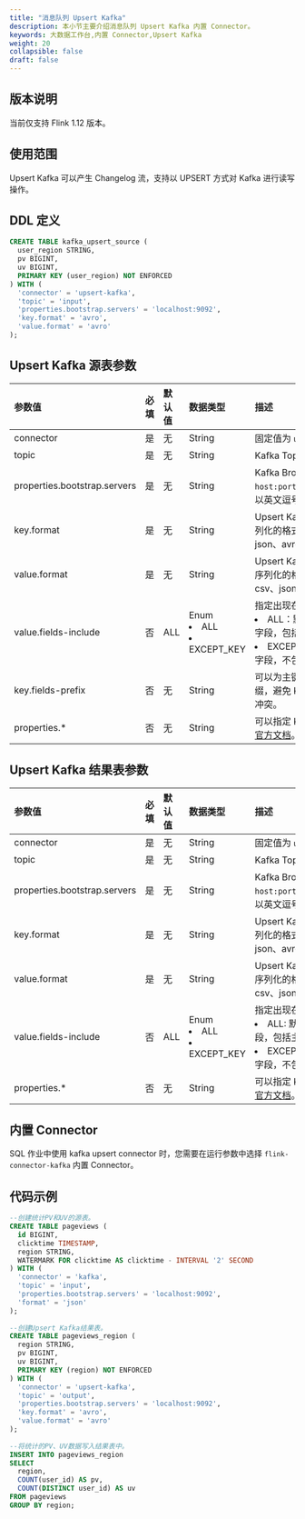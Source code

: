 ```yaml
---
title: "消息队列 Upsert Kafka"
description: 本小节主要介绍消息队列 Upsert Kafka 内置 Connector。 
keywords: 大数据工作台,内置 Connector,Upsert Kafka
weight: 20
collapsible: false
draft: false
---
```




## 版本说明

当前仅支持 Flink 1.12 版本。

## 使用范围

Upsert Kafka 可以产生 Changelog 流，支持以 UPSERT 方式对 Kafka 进行读写操作。

## DDL 定义

```sql
CREATE TABLE kafka_upsert_source (
  user_region STRING,
  pv BIGINT,
  uv BIGINT,
  PRIMARY KEY (user_region) NOT ENFORCED
) WITH (
  'connector' = 'upsert-kafka',
  'topic' = 'input',
  'properties.bootstrap.servers' = 'localhost:9092',
  'key.format' = 'avro',
  'value.format' = 'avro'
);
```

## Upsert Kafka 源表参数

| 参数值                       | 必填 | 默认值 | 数据类型                   | 描述                                                         |
| :--------------------------- | :--- | :----- | :------------------------- | :----------------------------------------------------------- |
| connector                    | 是   | 无     | String                     | 固定值为 `upsert-kafka`。                                    |
| topic                        | 是   | 无     | String                     | Kafka Topic 名称。                                           |
| properties.bootstrap.servers | 是   | 无     | String                     | Kafka Broker 地址，格式为 `host:port,host:port,host:port`，以英文逗号分割。 |
| key.format                   | 是   | 无     | String                     | Upsert Kafka 消息中 Key 部分反序列化的格式，支持如下格式：csv、json、avro。 |
| value.format                 | 是   | 无     | String                     | Upsert Kafka 消息中 Value 部分返序列化的格式，支持如下格式：csv、json、avro。 |
| value.fields-include         | 否   | ALL    | Enum<li>ALL <li>EXCEPT_KEY | 指定出现在Value中的字段。<li>ALL：默认值，Schema中所有字段，包括主键字段。<li>EXCEPT_KEY：Schema 中所有字段，不包括主键字段。 |
| key.fields-prefix            | 否   | 无     | String                     | 可以为主键的所有字段定义一个前缀，避免 Key 与 Value 字段的名字冲突。 |
| properties.*                 | 否   | 无     | String                     | 可以指定 Kafka 的参数，具体参考[官方文档]( https://kafka.apache.org/documentation/#configuration)。 |

## Upsert Kafka 结果表参数

| 参数值                       | 必填 | 默认值 | 数据类型                   | 描述                                                         |
| :--------------------------- | :--- | :----- | :------------------------- | :----------------------------------------------------------- |
| connector                    | 是   | 无     | String                     | 固定值为 `upsert-kafka`。                                    |
| topic                        | 是   | 无     | String                     | Kafka Topic 名称。                                           |
| properties.bootstrap.servers | 是   | 无     | String                     | Kafka Broker 地址，格式为`host:port,host:port,host:port`，以英文逗号分割。 |
| key.format                   | 是   | 无     | String                     | Upsert Kafka 消息中 Key 部分反序列化的格式，支持如下格式：csv、json、avro。 |
| value.format                 | 是   | 无     | String                     | Upsert Kafka 消息中 Value 部分返序列化的格式，支持如下格式：csv、json、avro。 |
| value.fields-include         | 否   | ALL    | Enum<li>ALL <li>EXCEPT_KEY | 指定出现在 Value 中的字段。<li>ALL: 默认值，Schema中所有字段，包括主键字段。<li>EXCEPT_KEY：Schema 中所有字段，不包括主键字段。 |
| properties.*                 | 否   | 无     | String                     | 可以指定 Kafka 的参数，具体参考[官方文档](https://kafka.apache.org/documentation/#configuration)。 |

## 内置 Connector

SQL 作业中使用 kafka upsert connector 时，您需要在运行参数中选择 `flink-connector-kafka` 内置 Connector。

## 代码示例

```sql
--创建统计PV和UV的源表。
CREATE TABLE pageviews (
  id BIGINT,
  clicktime TIMESTAMP,
  region STRING,
  WATERMARK FOR clicktime AS clicktime - INTERVAL '2' SECOND
) WITH (
  'connector' = 'kafka',
  'topic' = 'input',
  'properties.bootstrap.servers' = 'localhost:9092',
  'format' = 'json'
);
 
--创建Upsert Kafka结果表。
CREATE TABLE pageviews_region (
  region STRING,
  pv BIGINT,
  uv BIGINT,
  PRIMARY KEY (region) NOT ENFORCED
) WITH (
  'connector' = 'upsert-kafka',
  'topic' = 'output',
  'properties.bootstrap.servers' = 'localhost:9092',
  'key.format' = 'avro',
  'value.format' = 'avro'
);
 
--将统计的PV、UV数据写入结果表中。
INSERT INTO pageviews_region
SELECT
  region,
  COUNT(user_id) AS pv,
  COUNT(DISTINCT user_id) AS uv
FROM pageviews
GROUP BY region;
```

